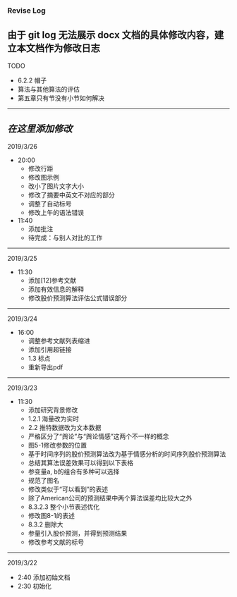 ﻿### Revise Log
**由于 git log 无法展示 docx 文档的具体修改内容，建立本文档作为修改日志**
---
TODO
+ 6.2.2 帽子
+ 算法与其他算法的评估
+ 第五章只有节没有小节如何解决
---
*在这里添加修改*
---
2019/3/26
+ 20:00
	- 修改行距
	- 修改图示例
	- 改小了图片文字大小
	- 修改了摘要中英文不对应的部分
	- 调整了自动标号
	- 修改上午的语法错误
+ 11:40 
	- 添加批注
	- 待完成：与别人对比的工作
---
2019/3/25
+ 11:30
	- 添加[12]参考文献
	- 添加有效信息的解释	
	- 修改股价预测算法评估公式错误部分
---
2019/3/24
+ 16:00
	- 调整参考文献列表缩进
	- 添加引用超链接
	- 1.3 标点
	- 重新导出pdf

---
2019/3/23
+ 11:30 
	- 添加研究背景修改
	- 1.2.1 海量改为实时
	- 2.2 推特数据改为文本数据
	- 严格区分了“舆论”与“舆论情感”这两个不一样的概念
	- 图5-1修改参数的位置
	- 基于时间序列的股价预测算法改为基于情感分析的时间序列股价预测算法
	- 总结其算法误差效果可以得到以下表格
	- 参变量a, b的组合有多种可以选择
	- 规范了图名
	- 修改类似于“可以看到”的表述
	- 除了American公司的预测结果中两个算法误差均比较大之外
	- 8.3.2.3 整个小节表述优化
	- 修改图8-1的表述
	- 8.3.2 删除大
	- 参量引入股价预测，并得到预测结果
	- 修改参考文献的标号
---
2019/3/22 

+ 2:40 添加初始文档
+ 2:30 初始化
